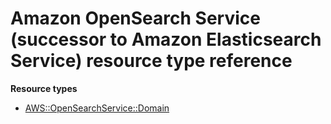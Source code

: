 # Amazon OpenSearch Service \(successor to Amazon Elasticsearch Service\) resource type reference<a name="AWS_OpenSearchService"></a>

**Resource types**
+ [AWS::OpenSearchService::Domain](aws-resource-opensearchservice-domain.md)